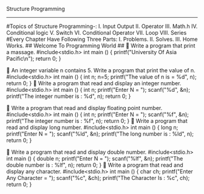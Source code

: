 Structure Programming
________________________________________
#Topics of  Structure Programming-:
I.	Input Output 
II.	Operator
III.	Math.h 
IV.	Conditional logic 
V.	Switch 
VI.	Conditional Operator 
VII.	Loop 
VIII.	Series
#Every Chapter Have Following Three Parts:
I.	Problems. 
II.	Solves. 
III.	Home Works.
                                   ## Welcome To Programming World ## 
	Write a program that print a massage.
#include<stdio.h>
 int main ()
 { 
printf("University Of Asia Pacific\n");
return 0; 
}


	An integer variable n contains 5. Write a program that print the value of n.
#include<stdio.h> 
int main () 
{
int n; n=5; 
printf("The value of n is = %d", n); 
return 0; 
}
	Write a program that read and display an integer number.
#include<stdio.h> 
int main () 
{ 
int n; 
printf("Enter N = "); 
scanf("%d", &n); 
printf("The integer number is : %d", n); 
return 0; 
}



	Write a program that read and display floating point number. 
#include<stdio.h> 
int main () 
{
int n; 
printf("Enter N = "); 
scanf("%f", &n); 
printf("The integer number is : %f", n); 
return 0; 
}
	Write a program that read and display long number. 
#include<stdio.h> 
int main () 
{
long n;
 printf("Enter N = "); 
scanf("%ld", &n); 
printf("The long number is : %ld", n); 
return 0; 
}

	Write a program that read and display double number. 
#include<stdio.h>
 int main ()
 {
double n; 
printf("Enter N = "); 
scanf("%lf", &n); 
printf("The double number is : %lf", n); 
return 0; 
}
	Write a program that read and display any character. 
#include<stdio.h>
 int main () 
{ 
char ch; 
printf("Enter Any Character = "); 
scanf("%c", &ch); 
printf("The Character Is : %c", ch); 
return 0; 
}
